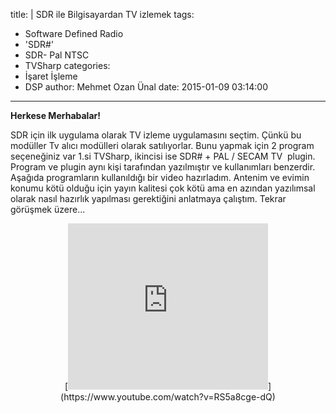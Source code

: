 title: |
  SDR ile Bilgisayardan TV izlemek
tags:
  - Software Defined Radio
  - 'SDR#'
  - SDR- Pal NTSC
  - TVSharp
categories:
  - İşaret İşleme
  - DSP
author: Mehmet Ozan Ünal
date: 2015-01-09 03:14:00
---
**Herkese Merhabalar!**  

SDR için ilk uygulama olarak TV izleme uygulamasını seçtim. Çünkü bu modüller Tv alıcı modülleri olarak satılıyorlar. Bunu yapmak için 2 program seçeneğiniz var 1.si TVSharp, ikincisi ise SDR# + PAL / SECAM TV  plugin. Program ve plugin aynı kişi tarafından yazılmıştır ve kullanımları benzerdir. Aşağıda programların kullanıldığı bir video hazırladım. Antenim ve evimin konumu kötü olduğu için yayın kalitesi çok kötü ama en azından yazılımsal olarak nasıl hazırlık yapılması gerektiğini anlatmaya çalıştım. Tekrar görüşmek üzere...  

<div class="separator" style="clear: both; text-align: center;">[<iframe allowfullscreen="true" webkitallowfullscreen="true" mozallowfullscreen="true" width="320" height="266" src="https://www.youtube.com/embed/RS5a8cge-dQ?feature=player_embedded" frameborder="0"></a></div><br /><h1 style="background: rgb(255, 255, 255); border: 0px; font-family: LeagueGothic, 'Arial Narrow', Impact, sans-serif; font-size: 48px; font-weight: normal; line-height: 50px; margin: 0px 0px 20px; outline: 0px; padding: 5px 0px 0px; text-transform: uppercase; vertical-align: baseline;"></h1></iframe>](https://www.youtube.com/watch?v=RS5a8cge-dQ)</div>